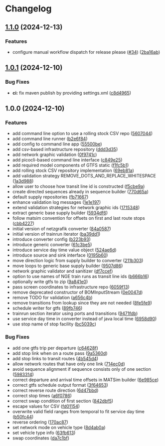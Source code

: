 # Changelog

## [1.1.0](https://github.com/SchweizerischeBundesbahnen/netzgrafik-editor-converter/compare/v1.0.1...v1.1.0) (2024-12-13)


### Features

* configure manual workflow dispatch for release please ([#34](https://github.com/SchweizerischeBundesbahnen/netzgrafik-editor-converter/issues/34)) ([2ba16ab](https://github.com/SchweizerischeBundesbahnen/netzgrafik-editor-converter/commit/2ba16ab81cbbefb3fa1d568ee45a92ce83cf0506))

## [1.0.1](https://github.com/SchweizerischeBundesbahnen/netzgrafik-editor-converter/compare/v1.0.0...v1.0.1) (2024-12-10)


### Bug Fixes

* **ci:** fix maven publish by providing settings.xml ([c8d4965](https://github.com/SchweizerischeBundesbahnen/netzgrafik-editor-converter/commit/c8d496587be7367bc4677fe6bb63c2e366d1aaec))

## 1.0.0 (2024-12-10)


### Features

* add command line option to use a rolling stock CSV repo ([5607044](https://github.com/SchweizerischeBundesbahnen/netzgrafik-editor-converter/commit/5607044343a6cffa36889d6438c529cf0f376df2))
* add command line runner ([b2e6f84](https://github.com/SchweizerischeBundesbahnen/netzgrafik-editor-converter/commit/b2e6f845eed8b6a6eeb90bd00727f88ac36a54ad))
* add config to command line app ([55500be](https://github.com/SchweizerischeBundesbahnen/netzgrafik-editor-converter/commit/55500bec42baad1d863b3d7e14bbb953bb4f78a0))
* add csv-based infrastructure repository ([ddd3d35](https://github.com/SchweizerischeBundesbahnen/netzgrafik-editor-converter/commit/ddd3d35515bd45a82165873f39ba054a226f0d20))
* add network graphic validation ([0f9741c](https://github.com/SchweizerischeBundesbahnen/netzgrafik-editor-converter/commit/0f9741c0c2a05655b87e61b0730d31e2a0414621))
* add picocli-based command line interface ([c849e25](https://github.com/SchweizerischeBundesbahnen/netzgrafik-editor-converter/commit/c849e25f70a071d0d75679343531a3e2a017bf83))
* add required model components of GTFS static ([f1fc5b1](https://github.com/SchweizerischeBundesbahnen/netzgrafik-editor-converter/commit/f1fc5b1a1c2f69a08f606118d7f55fead5cada61))
* add rolling stock CSV repository implementation ([69eb81a](https://github.com/SchweizerischeBundesbahnen/netzgrafik-editor-converter/commit/69eb81a3693b583d184949012bc42a5dcfde4519))
* add validation strategy REMOVE_DOTS_AND_REPLACE_WHITESPACE ([1a3d988](https://github.com/SchweizerischeBundesbahnen/netzgrafik-editor-converter/commit/1a3d988c4f2d949a8e9326f8400a88f695fc0269))
* allow user to choose how transit line id is constructed ([f5cbe9a](https://github.com/SchweizerischeBundesbahnen/netzgrafik-editor-converter/commit/f5cbe9ad5608daeb9744e8638643874f658407f4))
* create directed sequences already in sequence builder ([770d65a](https://github.com/SchweizerischeBundesbahnen/netzgrafik-editor-converter/commit/770d65adce09077940396ebef699821344fbcd54))
* default supply repositories ([fb71667](https://github.com/SchweizerischeBundesbahnen/netzgrafik-editor-converter/commit/fb716678f7515221d750624fc921c388ad1038f7))
* enhance validation log messages ([1e1e197](https://github.com/SchweizerischeBundesbahnen/netzgrafik-editor-converter/commit/1e1e197d717b7ba1e8c7ceeab859d01bf5b5f358))
* extend validation strategies for network graphic ids ([1715348](https://github.com/SchweizerischeBundesbahnen/netzgrafik-editor-converter/commit/1715348cdc49371f4577e2a1b352bc9dd189dd21))
* extract generic base supply builder ([5934df6](https://github.com/SchweizerischeBundesbahnen/netzgrafik-editor-converter/commit/5934df69dd0433668dd9b4b5e5b703484332f80d))
* follow matsim convention for offsets on first and last route stops ([cbb4227](https://github.com/SchweizerischeBundesbahnen/netzgrafik-editor-converter/commit/cbb42270f7a226d597fe8c7922a95ff5f8ee71d4))
* initial version of netzgrafik converter ([84a0587](https://github.com/SchweizerischeBundesbahnen/netzgrafik-editor-converter/commit/84a058740d0b0b97751f1861d4a55adb4b3183f4))
* initial version of trainrun iterator ([ba39dd1](https://github.com/SchweizerischeBundesbahnen/netzgrafik-editor-converter/commit/ba39dd1ea68aaca9b3df70f5ee1d4a320abd6e24))
* introduce converter config ([b223b93](https://github.com/SchweizerischeBundesbahnen/netzgrafik-editor-converter/commit/b223b930866662f905c6d710862238f4c4619dc3))
* introduce generic converter ([61c3be5](https://github.com/SchweizerischeBundesbahnen/netzgrafik-editor-converter/commit/61c3be565c966dfceb5a5c58c72e0a86957c6c9e))
* introduce service day time value object ([524ae6d](https://github.com/SchweizerischeBundesbahnen/netzgrafik-editor-converter/commit/524ae6df1108b8b2434d5f7ec2648047d7800ade))
* introduce source and sink interface ([0195b60](https://github.com/SchweizerischeBundesbahnen/netzgrafik-editor-converter/commit/0195b60a5c35a80ffc0cb503d051fff165e383d6))
* move direction logic from supply builder to converter ([211b303](https://github.com/SchweizerischeBundesbahnen/netzgrafik-editor-converter/commit/211b30340879efea4ca5ae56fc161118ca24a012))
* move loops to generic base supply builder ([9507d86](https://github.com/SchweizerischeBundesbahnen/netzgrafik-editor-converter/commit/9507d86fb40f97d3d806e4deccd22bdae7e7c1f2))
* network graphic validator and sanitizer ([df7ccef](https://github.com/SchweizerischeBundesbahnen/netzgrafik-editor-converter/commit/df7ccefbd222bb38c89b258ed8046b8c0d311754))
* option to use names of NGE train runs as transit line ids ([b666b16](https://github.com/SchweizerischeBundesbahnen/netzgrafik-editor-converter/commit/b666b163dadc3aadb52a241e22b3185db9f287da))
* optionally write gtfs to zip ([9a841e0](https://github.com/SchweizerischeBundesbahnen/netzgrafik-editor-converter/commit/9a841e0495242019e536c271ddd383d3becc278f))
* pass screen coordinates to infrastructure repo ([6059f13](https://github.com/SchweizerischeBundesbahnen/netzgrafik-editor-converter/commit/6059f133b7bc7444d11c28468b646d0988a84016))
* remove deprecated constructor of BOMInputStream ([0e0047d](https://github.com/SchweizerischeBundesbahnen/netzgrafik-editor-converter/commit/0e0047d76245bd23db38bbe17db998a81dff289c))
* remove TODO for validation ([a656c4b](https://github.com/SchweizerischeBundesbahnen/netzgrafik-editor-converter/commit/a656c4b17d40ea070516f6b2abd0278f411c74a4))
* remove transitions from lookup since they are not needed ([8fe5fe9](https://github.com/SchweizerischeBundesbahnen/netzgrafik-editor-converter/commit/8fe5fe9c7e576f84a31df4396b6f11f412ade9a2))
* schedule writer for gtfs ([89fb746](https://github.com/SchweizerischeBundesbahnen/netzgrafik-editor-converter/commit/89fb746fb25101619fe616ee9f9f8beffbda645c))
* trainrun section iterator using ports and transitions ([9471fdb](https://github.com/SchweizerischeBundesbahnen/netzgrafik-editor-converter/commit/9471fdbab78b87a9082eddd9ec1d916bb7370075))
* use service day time in converter instead of java local time ([6958d90](https://github.com/SchweizerischeBundesbahnen/netzgrafik-editor-converter/commit/6958d9071d74601a7a87b540e58e585f334142ac))
* use stop name of stop facility ([bc5039c](https://github.com/SchweizerischeBundesbahnen/netzgrafik-editor-converter/commit/bc5039c033a357315fc9fdf5c8555259d2da8d91))


### Bug Fixes

* add one gtfs trip per departure ([c64628f](https://github.com/SchweizerischeBundesbahnen/netzgrafik-editor-converter/commit/c64628f3876ecefbbed4b4b074d706f8905d4066))
* add stop link when on a route pass ([9a5360d](https://github.com/SchweizerischeBundesbahnen/netzgrafik-editor-converter/commit/9a5360d223c2c7585c225588a6c98dfc96e1a172))
* add stop links to transit routes ([4b545d4](https://github.com/SchweizerischeBundesbahnen/netzgrafik-editor-converter/commit/4b545d4361d60deeb9f10d2f7566b88dd433bc9f))
* allow network routes that have only one link ([714ec0d](https://github.com/SchweizerischeBundesbahnen/netzgrafik-editor-converter/commit/714ec0d5f78bfe71fb6a82718b893348f675c797))
* avoid sequence alignment if sequence consists only of one section ([5983314](https://github.com/SchweizerischeBundesbahnen/netzgrafik-editor-converter/commit/5983314b728edc8710099ffbcc23973c976213db))
* correct departure and arrival time offsets in MATSim builder ([6e985ce](https://github.com/SchweizerischeBundesbahnen/netzgrafik-editor-converter/commit/6e985ceab2d9a4d2eb92d078c6f8c8d1ca03fb76))
* correct gtfs schedule output format ([3f64653](https://github.com/SchweizerischeBundesbahnen/netzgrafik-editor-converter/commit/3f6465392d2abebb870d0dd61ac8b68b61a63409))
* correct reverse route direction ([6d47bbd](https://github.com/SchweizerischeBundesbahnen/netzgrafik-editor-converter/commit/6d47bbd8509ca0525c701464718a649ee2a47b50))
* correct stop times ([a6f0786](https://github.com/SchweizerischeBundesbahnen/netzgrafik-editor-converter/commit/a6f0786a5263a33f30855262a11dffabc4fb3fe0))
* correct swap condition of first section ([842dbf5](https://github.com/SchweizerischeBundesbahnen/netzgrafik-editor-converter/commit/842dbf5077c31e2ec32f6ca0f0fc63c4454fed0a))
* escape values for CSV ([fd01154](https://github.com/SchweizerischeBundesbahnen/netzgrafik-editor-converter/commit/fd01154ea4f8898ba2b3e590869f47bab89217d8))
* overwrite valid field ranges from temporal to fit service day time ([b50fc44](https://github.com/SchweizerischeBundesbahnen/netzgrafik-editor-converter/commit/b50fc44364abd1a0fa9e12f76cc91cf4de7059ad))
* reverse ordering ([170ac87](https://github.com/SchweizerischeBundesbahnen/netzgrafik-editor-converter/commit/170ac87d125e61b7f4e4c52439a4996068bb33dd))
* set network mode on vehicle type ([8d4ab0a](https://github.com/SchweizerischeBundesbahnen/netzgrafik-editor-converter/commit/8d4ab0a23d29dd50f8a6d962292cef43279d3e5a))
* set vehicle type info ([63fb613](https://github.com/SchweizerischeBundesbahnen/netzgrafik-editor-converter/commit/63fb613df3e7bc9a6955c4b7df1bcbaa537b03da))
* swap coordinates ([da7c1bf](https://github.com/SchweizerischeBundesbahnen/netzgrafik-editor-converter/commit/da7c1bf3506a9af1a8ada5776ea1a3f2a57f3597))
